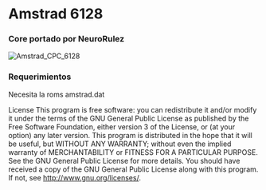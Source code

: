 # Amstrad 6128

### Core portado por NeuroRulez 

![Amstrad_CPC_6128](https://user-images.githubusercontent.com/31018768/103159550-27681d80-47cb-11eb-9a3a-0930b18d2b1f.png)

### Requerimientos

Necesita la roms amstrad.dat

License
This program is free software: you can redistribute it and/or modify it under the terms of the GNU General Public License as published by the Free Software Foundation, either version 3 of the License, or (at your option) any later version. This program is distributed in the hope that it will be useful, but WITHOUT ANY WARRANTY; without even the implied warranty of MERCHANTABILITY or FITNESS FOR A PARTICULAR PURPOSE. See the GNU General Public License for more details. You should have received a copy of the GNU General Public License along with this program. If not, see http://www.gnu.org/licenses/.
